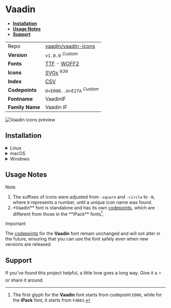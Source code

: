 # Vaadin

- [**Installation**](#installation)
- [**Usage Notes**](#usage-notes)
- [**Support**](#support)

|                 |                                                                                                                                                                             |
| :-------------- | --------------------------------------------------------------------------------------------------------------------------------------------------------------------------- |
| Repo            | [vaadin/vaadin-icons](https://github.com/vaadin/vaadin-icons)                                                                                                               |
| **Version**     | `v1.0.0` <sup>_Custom_</sup>                                                                                                                                                |
| **Fonts**       | [TTF](https://raw.githubusercontent.com/iconicFonts/if/main/fonts/TTF/Vaadin.ttf) - [WOFF2](https://raw.githubusercontent.com/iconicFonts/if/main/fonts/WOFF2/Vaadin.woff2) |
| **Icons**       | [SVGs](https://github.com/iconicFonts/if/tree/main/packs/Vaadin/svgs) <sup>_636_</sup>                                                                                      |
| **Index**       | [CSV](https://github.com/iconicFonts/if/blob/main/indices/Vaadin.csv)                                                                                                       |
| **Codepoints**  | `U+E000..U+E27A` <sup>_Custom_</sup>                                                                                                                                        |
| **Fontname**    | VaadinIF                                                                                                                                                                    |
| **Family Name** | Vaadin IF                                                                                                                                                                   |

<picture>
  <source media="(prefers-color-scheme: dark)" srcset="https://raw.githubusercontent.com/iconicFonts/if/main/imgs/Vaadin_dark.png">
  <img alt="Vaadin icons preview" src="https://raw.githubusercontent.com/iconicFonts/if/main/imgs/Vaadin_light.png">
</picture>

## Installation

<details>

<summary>Linux</summary>

```sh
curl -o ~/.local/share/fonts/Vaadin.ttf https://raw.githubusercontent.com/iconicFonts/if/main/fonts/TTF/Vaadin.ttf
```

Refresh font cache:

```sh
fc-cache -f ~/.local/share/fonts
```

</details>

<details>

<summary>macOS</summary>

```sh
curl -o ~/Library/Fonts/Vaadin.ttf https://raw.githubusercontent.com/iconicFonts/if/main/fonts/TTF/Vaadin.ttf
```

</details>

<details>

<summary>Windows</summary>

```sh
curl -o C:\Windows\Fonts\Vaadin.ttf https://raw.githubusercontent.com/iconicFonts/if/main/fonts/TTF/Vaadin.ttf
```

</details>

## Usage Notes

> [!NOTE]
>
> 1. The suffixes of icons were adjusted from `-square` and `-circle` to `-N`, where `N` represents a number, until a unique icon name was found.
> 2. \*Vaadin** font is standalone and has its own [codepoints](https://github.com/iconicFonts/if/blob/main/indices/Vaadin.csv), which are different from those in the **iPack\*\* fonts[^1].

> [!IMPORTANT]
> The [codepoints](https://github.com/iconicFonts/if/blob/main/indices/Vaadin.csv) for the **Vaadin** font remain unchanged and will not alter in the future, ensuring that you can use the font safely even when new versions are released.

## Support

If you've found this project helpful, a little love goes a long way. Give it a :star: or share it around.

[^1]: The first glyph for the **Vaadin** font starts from codepoint `E000`, while for the **iPack** font, it starts from `F4B83`.
